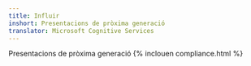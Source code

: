 ```yaml
---
title: Influir
inshort: Presentacions de pròxima generació
translator: Microsoft Cognitive Services
---
```


Presentacions de pròxima generació
{% inclouen compliance.html %}

